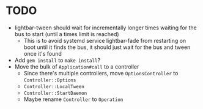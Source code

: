 # TODO

* lightbar-tween should wait for incrementally longer times waiting for the bus to start (until a times limit is reached)
  * This is to avoid systemd service lightbar-fade from restarting on boot until it finds the bus,
    it should just wait for the bus and tween once it's found
* Add `gem install` to `make install`?
* Move the bulk of `Application#call` to a controller
  * Since there's multiple controllers, move `OptionsController` to `Controller::Options`
  * `Controller::LocalTween`
  * `Controller::StartDaemon`
  * Maybe rename `Controller` to `Operation`

